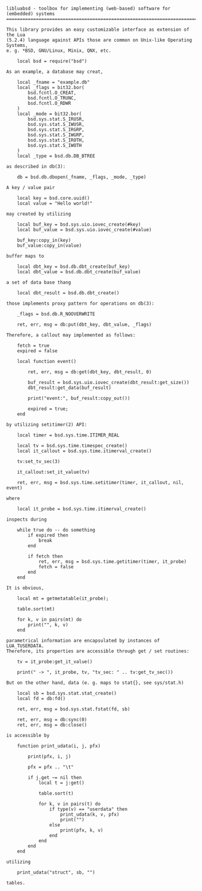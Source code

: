 <pre><code>
libluabsd - toolbox for implementing (web-based) software for (embedded) systems
================================================================================

This library provides an easy customizable interface as extension of the Lua 
(5.2.4) language against APIs those are common on Unix-like Operating Systems,
e. g. *BSD, GNU/Linux, Minix, QNX, etc.

    local bsd = require("bsd")

As an example, a database may creat,

    local _fname = "example.db"
    local _flags = bit32.bor(
        bsd.fcntl.O_CREAT,
        bsd.fcntl.O_TRUNC,
        bsd.fcntl.O_RDWR
    )
    local _mode = bit32.bor(
        bsd.sys.stat.S_IRUSR,
        bsd.sys.stat.S_IWUSR,
        bsd.sys.stat.S_IRGRP,
        bsd.sys.stat.S_IWGRP,
        bsd.sys.stat.S_IROTH,
        bsd.sys.stat.S_IWOTH
    )
    local _type = bsd.db.DB_BTREE

as described in db(3):

    db = bsd.db.dbopen(_fname, _flags, _mode, _type)

A key / value pair 

    local key = bsd.core.uuid()
    local value = "Hello world!"

may created by utilizing

    local buf_key = bsd.sys.uio.iovec_create(#key)
    local buf_value = bsd.sys.uio.iovec_create(#value)

    buf_key:copy_in(key)
    buf_value:copy_in(value)

buffer maps to

    local dbt_key = bsd.db.dbt_create(buf_key)
    local dbt_value = bsd.db.dbt_create(buf_value)

a set of data base thang

    local dbt_result = bsd.db.dbt_create()

those implements proxy pattern for operations on db(3):

    _flags = bsd.db.R_NOOVERWRITE

    ret, err, msg = db:put(dbt_key, dbt_value, _flags)

Therefore, a callout may implemented as follows:

    fetch = true
    expired = false

    local function event()
    
        ret, err, msg = db:get(dbt_key, dbt_result, 0)

        buf_result = bsd.sys.uio.iovec_create(dbt_result:get_size())
        dbt_result:get_data(buf_result)

        print("event:", buf_result:copy_out())

        expired = true;
    end

by utilizing setitimer(2) API:

    local timer = bsd.sys.time.ITIMER_REAL
    
    local tv = bsd.sys.time.timespec_create()
    local it_callout = bsd.sys.time.itimerval_create()

    tv:set_tv_sec(3)

    it_callout:set_it_value(tv)

    ret, err, msg = bsd.sys.time.setitimer(timer, it_callout, nil, event)

where

    local it_probe = bsd.sys.time.itimerval_create()

inspects during

    while true do -- do something
        if expired then
            break
        end

        if fetch then
            ret, err, msg = bsd.sys.time.getitimer(timer, it_probe)
            fetch = false
        end
    end

It is obvious,  

    local mt = getmetatable(it_probe);

    table.sort(mt)

    for k, v in pairs(mt) do
        print("", k, v)
    end

parametrical information are encapsulated by instances of LUA_TUSERDATA.
Therefore, its properties are accessible through get / set routines:

    tv = it_probe:get_it_value()

    print(" -> ", it_probe, tv, "tv_sec: " .. tv:get_tv_sec())

But on the other hand, data (e. g. maps to stat{}, see sys/stat.h)

    local sb = bsd.sys.stat.stat_create()
    local fd = db:fd()

    ret, err, msg = bsd.sys.stat.fstat(fd, sb)

    ret, err, msg = db:sync(0)
    ret, err, msg = db:close()

is accessible by 

    function print_udata(i, j, pfx)

        print(pfx, i, j)

        pfx = pfx .. "\t"

        if j.get ~= nil then
            local t = j:get()

            table.sort(t)

            for k, v in pairs(t) do
                if type(v) == "userdata" then
                    print_udata(k, v, pfx)
                    print("")
                else
                    print(pfx, k, v)
                end
            end
        end
    end

utilizing

    print_udata("struct", sb, "")

tables.
</code></pre>
